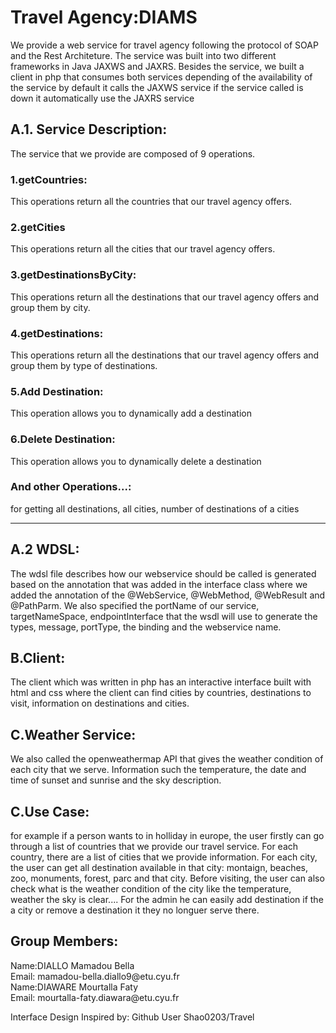 <h1>Travel Agency:DIAMS</h1>
We provide a web service for travel agency following the protocol of SOAP and the Rest Architeture. The service was built into two different frameworks in Java JAXWS and JAXRS. Besides the service, we built a client in php that consumes both services depending of the availability of the service by default it calls the JAXWS service if the service called is down it automatically use the JAXRS service
<h2>A.1. Service Description:</h2>
   The service that we provide are composed of 9 operations. 
    <h3>1.getCountries:</h3>   
      This operations return all the countries that our travel agency offers.
    <h3>2.getCities</h3>   
       This operations return all the cities that our travel agency offers.
    <h3>3.getDestinationsByCity:</h3>  
       This operations return all the destinations that our travel agency offers and group them by city.
   <h3>4.getDestinations:</h3>
        This operations return all the destinations that our travel agency offers and group them by type of destinations.
    <h3>5.Add Destination:</h3> 
   This operation allows you to dynamically add a destination
    <h3>6.Delete Destination:</h3>  
       This operation allows you to dynamically delete a destination
    <h3>And other Operations...:</h3> 
        for getting all destinations, all cities, number of destinations of a cities
    <hr>
<h2>A.2 WDSL:</h2>
 The wdsl file describes how our webservice should be called is generated based on the annotation that was added in the interface class where we added the annotation of the @WebService, @WebMethod, @WebResult and @PathParm. We also specified the portName of our service, targetNameSpace, endpointInterface that the wsdl will use to generate the types, message, portType, the binding and the webservice name.
<h2>B.Client:</h2>
The client which was written in php has an interactive interface built with html and css where the client can find cities by countries, destinations to visit, information on destinations and cities.
<h2>C.Weather Service:</h2>
We also called the openweathermap API that gives the weather condition of each city that we serve. Information such the temperature, the date and time of sunset and sunrise and the sky description.
<h2>C.Use Case:</h2>
for example if a person wants to in holliday in europe, the user firstly can go through a list of countries that we provide our travel service. For each country, there are a list of cities that we provide information. For each city, the user can get all destination available in that city: montaign, beaches, zoo, monuments, forest, parc and that city. Before visiting, the user can also check what is the weather condition of the city like the temperature, weather the sky is clear....
For the admin he can easily add destination if the a city or remove a destination it they no longuer serve there.
<h2>Group Members: </h2> 
  Name:DIALLO Mamadou Bella  </br>
  Email: mamadou-bella.diallo9@etu.cyu.fr  </br>
  Name:DIAWARE Mourtalla Faty  </br>
  Email: mourtalla-faty.diawara@etu.cyu.fr 
<p>Interface Design Inspired by: Github User Shao0203/Travel</p>
